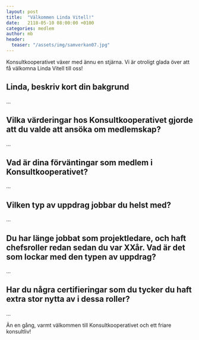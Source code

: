 ```yaml
---
layout: post
title:  "Välkommen Linda Vitell!"
date:   2118-05-10 08:00:00 +0100
categories: medlem
author: mb
header:
  teaser: "/assets/img/samverkan07.jpg"
---
```

Konsultkooperativet växer med ännu en stjärna. Vi är otroligt glada över att få välkomna Linda Vitell till oss!

## Linda, beskriv kort din bakgrund
...

## Vilka värderingar hos Konsultkooperativet gjorde att du valde att ansöka om medlemskap?
...

## Vad är dina förväntingar som medlem i Konsultkooperativet?
...

## Vilken typ av uppdrag jobbar du helst med?
...

## Du har länge jobbat som projektledare, och haft chefsroller redan sedan du var XXår. Vad är det som lockar med den typen av uppdrag?
...

## Har du några certifieringar som du tycker du haft extra stor nytta av i dessa roller?
...

Än en gång, varmt välkommen till Konsultkooperativet och ett friare konsultliv!
